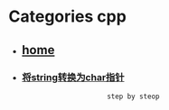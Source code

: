 # Categories cpp
* ## [home](../README.md)
* ### [将string转换为char指针](conv_string_to_char_pointer.md)
                           step by steop